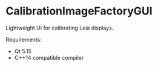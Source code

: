# CalibrationImageFactoryGUI
Lightweight UI for calibrating Leia displays.

Requirements:
- Qt 5.15
- C++14 compatible compiler
